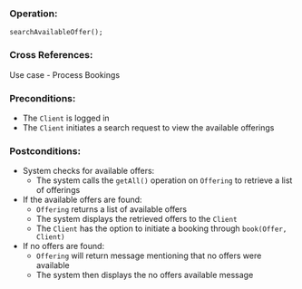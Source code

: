 ### Operation:
`searchAvailableOffer();`

### Cross References:
Use case - Process Bookings

### Preconditions:
- The `Client` is logged in
- The `Client` initiates a search request to view the available offerings
### Postconditions:
- System checks for available offers:
  - The system calls the `getAll()` operation on `Offering` to retrieve a list of offerings
- If the available offers are found:
  - `Offering` returns a list of available offers
  - The system displays the retrieved offers to the `Client`
  - The `Client` has the option to initiate a booking through `book(Offer, Client)` 
 - If no offers are found:
   - `Offering` will return message mentioning that no offers were available
   - The system then displays the no offers available message


